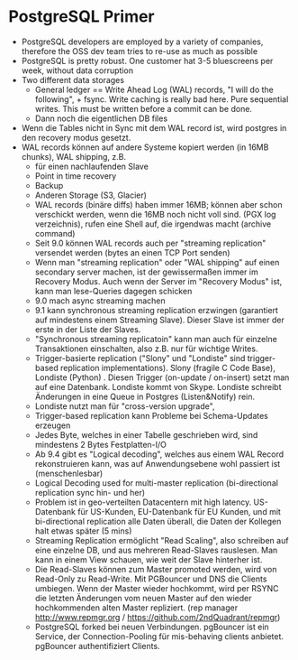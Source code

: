 
# PostgreSQL Primer

- PostgreSQL developers are employed by a variety of companies, therefore the OSS dev team tries to re-use as much as possible
- PostgreSQL is pretty robust. One customer hat 3-5 bluescreens per week, without data corruption
- Two different data storages
	- General ledger == Write Ahead Log (WAL) records, "I will do the following", + fsync. Write caching is really bad here. Pure sequential writes. This must be written before a commit can be done. 
	- Dann noch die eigentlichen DB files
- Wenn die Tables nicht in Sync mit dem WAL record ist, wird postgres in den recovery modus gesetzt. 
- WAL records können auf andere Systeme kopiert werden (in 16MB chunks), WAL shipping, z.B. 
	- für einen nachlaufenden Slave
	- Point in time recovery
	- Backup
	- Anderen Storage (S3, Glacier)
	- WAL records (binäre diffs) haben immer 16MB; können aber schon verschickt werden, wenn die 16MB noch nicht voll sind. (PGX log verzeichnis), rufen eine Shell auf, die irgendwas macht (archive command)
	- Seit 9.0 können WAL records auch per "streaming replication" versendet werden (bytes an einen TCP Port senden)
	- Wenn man "streaming replication" oder "WAL shipping" auf einen secondary server machen, ist der gewissermaßen immer im Recovery Modus. Auch wenn der Server im "Recovery Modus" ist, kann man lese-Queries dagegen schicken
	- 9.0 mach async streaming machen
	- 9.1 kann synchronous streaming replication erzwingen (garantiert auf mindestens einem Streaming Slave). Dieser Slave ist immer der erste in der Liste der Slaves. 
	- "Synchronous streaming replicatoin" kann man auch für einzelne Transaktionen einschalten, also z.B. nur für wichtige Writes. 
	- Trigger-basierte replication ("Slony" und "Londiste" sind trigger-based replication implementations). Slony (fragile C Code Base), Londiste (Python) . Diesen Trigger (on-update / on-insert) setzt man auf eine Datenbank. Londiste kommt von Skype. Londiste schreibt Änderungen in eine Queue in Postgres (Listen&Notify) rein. 
	- Londiste nutzt man für "cross-version upgrade", 
	- Trigger-based replication kann Probleme bei Schema-Updates erzeugen
	- Jedes Byte, welches in einer Tabelle geschrieben wird, sind mindestens 2 Bytes Festplatten-I/O
	- Ab 9.4 gibt es "Logical decoding", welches aus einem WAL Record rekonstruieren kann, was auf Anwendungsebene wohl passiert ist (menschenlesbar)
	- Logical Decoding used for multi-master replication (bi-directional replication sync hin- und her)
	- Problem ist in geo-verteilten Datacentern mit high latency. US-Datenbank für US-Kunden, EU-Datenbank für EU Kunden, und mit bi-directional replication alle Daten überall, die Daten der Kollegen halt etwas später (5 mins)
	- Streaming Replication ermöglicht "Read Scaling", also schreiben auf eine einzelne DB, und aus mehreren Read-Slaves rauslesen. Man kann in einem View schauen, wie weit der Slave hinterher ist. 
	- Die Read-Slaves können zum Master promoted werden, wird von Read-Only zu Read-Write. Mit PGBouncer und DNS die Clients umbiegen. Wenn der Master wieder hochkommt, wird per RSYNC die letzten Änderungen vom neuen Master auf den wieder hochkommenden alten Master repliziert. (rep manager http://www.repmgr.org / https://github.com/2ndQuadrant/repmgr) 
	- PostgreSQL forked bei neuen Verbindungen. pgBouncer ist ein Service, der Connection-Pooling für mis-behaving clients anbietet. pgBouncer authentifiziert Clients. 
		
